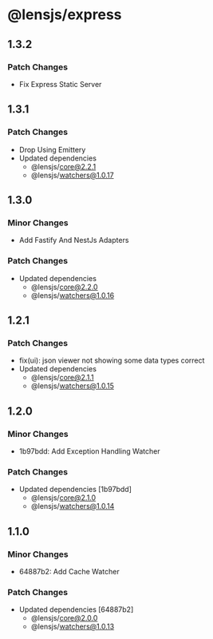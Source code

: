 # @lensjs/express

## 1.3.2

### Patch Changes

- Fix Express Static Server

## 1.3.1

### Patch Changes

- Drop Using Emittery
- Updated dependencies
  - @lensjs/core@2.2.1
  - @lensjs/watchers@1.0.17

## 1.3.0

### Minor Changes

- Add Fastify And NestJs Adapters

### Patch Changes

- Updated dependencies
  - @lensjs/core@2.2.0
  - @lensjs/watchers@1.0.16

## 1.2.1

### Patch Changes

- fix(ui): json viewer not showing some data types correct
- Updated dependencies
  - @lensjs/core@2.1.1
  - @lensjs/watchers@1.0.15

## 1.2.0

### Minor Changes

- 1b97bdd: Add Exception Handling Watcher

### Patch Changes

- Updated dependencies [1b97bdd]
  - @lensjs/core@2.1.0
  - @lensjs/watchers@1.0.14

## 1.1.0

### Minor Changes

- 64887b2: Add Cache Watcher

### Patch Changes

- Updated dependencies [64887b2]
  - @lensjs/core@2.0.0
  - @lensjs/watchers@1.0.13
